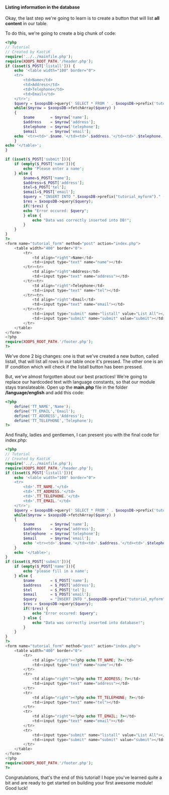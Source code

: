 #### Listing information in the database

Okay, the last step we're going to learn is to create a button that will list **all content** in our table.

To do this, we're going to create a big chunk of code:

```php
<?php
// Tutorial 
// Created by KaotiK 
require('../../mainfile.php');
require(XOOPS_ROOT_PATH.'/header.php');
if (isset($_POST['listall'])) {
    echo '<table width="100" border="0">
    <tr>
        <td>Name</td>
        <td>Address</td>
        <td>Telephone</td>
        <td>Email</td>
    </tr>';
    $query = $xoopsDB->query(' SELECT * FROM ' . $xoopsDB->prefix('tutorial_myform'));
    while($myrow = $xoopsDB->fetchArray($query) )
    {
        $name       = $myrow['name'];
        $address    = $myrow['address'];
        $telephone  = $myrow['telephone'];
        $email      = $myrow['email'];
    echo '<tr><td>'.$name.'</td><td>'.$address.'</td><td>'.$telephone.'</td><td>'.$email.'</td></tr>';
    }
echo '</table>';
}

if (isset($_POST['submit'])){
    if (empty($_POST['name'])){
        echo 'Please enter a name';
    } else {
        $name=$_POST['name'];
        $address=$_POST['address'];
        $tel=$_POST['tel'];
        $email=$_POST['email'];
        $query = "INSERT INTO ".$xoopsDB->prefix("tutorial_myform")." (name, address, telephone, email) VALUES ('$name', '$address', '$tel', '$email' )";
        $res = $xoopsDB->query($query);
        if(!$res) {
        echo "Error occured: $query";
        } else {
            echo "Data was correctly inserted into DB!";
        }
    }
}
?>
<form name="tutorial_form" method="post" action="index.php">
    <table width="400" border="0">
        <tr>
            <td align="right">Name</td>
            <td><input type="text" name="name"></td>
        </tr><tr>
            <td align="right">Address</td>
            <td><input type="text" name="address"></td>
        </tr><tr>
            <td align="right">Telephone</td>
            <td><input type="text" name="tel"></td>
        </tr><tr>
            <td align="right">Email</td>
            <td><input type="text" name="email"></td>
        </tr><tr>
            <td><input type="submit" name="listall" value="List All"></td>
            <td><input type="submit" name="submit" value="submit"></td>
        </tr>
    </table>
</form>
<?php
require(XOOPS_ROOT_PATH.'/footer.php');
?>
```

We've done 2 big changes: one is that we've created a new button, called listall, that will list all rows in our table once it's pressed.
The other one is an IF condition which will check if the listall button has been pressed.

But, we've almost forgotten about our best practices! We're going to replace our hardcoded text with language constants, so that our module stays translateable.
Open up the **main.php** file in the folder **/language/english** and add this code:

```php
<?php
    define('TT_NAME','Name');
    define('TT_EMAIL','Email');
    define('TT_ADDRESS','Address');
    define('TT_TELEPHONE','Telephone');
?>
```
And finally, ladies and gentlemen, I can present you with the final code for index.php:
```php 
<?php
// Tutorial 
// Created by KaotiK 
require('../../mainfile.php');
require(XOOPS_ROOT_PATH.'/header.php');
if (isset($_POST['listall'])){
    echo '<table width="100" border="0">
    <tr>
        <td>'.TT_NAME.'</td>
        <td>'.TT_ADDRESS.'</td>
        <td>'.TT_TELEPHONE.'</td>
        <td>'.TT_EMAIL.'</td>
    </tr>';
    $query = $xoopsDB->query(' SELECT * FROM ' . $xoopsDB->prefix('tutorial_myform'));
    while($myrow = $xoopsDB->fetchArray($query) )
    {
        $name       = $myrow['name'];
        $address    = $myrow['address'];
        $telephone  = $myrow['telephone'];
        $email      = $myrow['email'];
        echo '<tr><td>'.$name.'</td><td>'.$address.'</td><td>'.$telephone.'</td><td>'.$email.'</td></tr>';
    }
    echo '</table>';
}
if (isset($_POST['submit'])){
    if (empty($_POST['name'])){
        echo 'please fill in a name';
    } else {
        $name       = $_POST['name'];
        $address    = $_POST['address'];
        $tel        = $_POST['tel'];
        $email      = $_POST['email'];
        $query      = "INSERT INTO ".$xoopsDB->prefix("tutorial_myform")." (name, address, telephone, email) VALUES ('$name', '$address', '$tel', '$email' )";
        $res = $xoopsDB->query($query);
        if(!$res) {
            echo "Error occured: $query";
        } else {
            echo "Data was correctly inserted into database!";
        }
    }   
}
?>
<form name="tutorial_form" method="post" action="index.php">
    <table width="400" border="0">
        <tr>
            <td align="right"><?php echo TT_NAME; ?></td>
            <td><input type="text" name="name"></td>
        </tr>
        <tr>
            <td align="right"><?php echo TT_ADDRESS; ?></td>
            <td><input type="text" name="address"></td>
        </tr>
        <tr>
            <td align="right"><?php echo TT_TELEPHONE; ?></td>
            <td><input type="text" name="tel"></td>
        </tr>
        <tr>
            <td align="right"><?php echo TT_EMAIL; ?></td>
            <td><input type="text" name="email"></td>
        </tr>
        <tr>
            <td><input type="submit" name="listall" value="List All"></td>
            <td><input type="submit" name="submit" value="submit"></td>
        </tr>
    </table>
</form>
<?php
require(XOOPS_ROOT_PATH.'/footer.php');
?>
```

Congratulations, that's the end of this tutorial! I hope you've learned quite a bit and are ready to get started on building your first awesome module!
Good luck!
